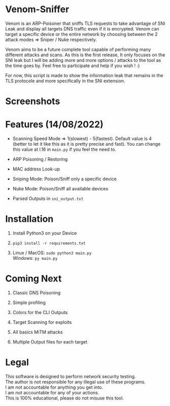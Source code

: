 # Venom-Sniffer
Venom is an ARP-Poisoner that sniffs TLS requests to take advantage of SNI Leak and display all targets DNS traffic even if it is encrypted. Venom can target a specific device or the entire network by choosing between the 2 attack modes => Sniper / Nuke respectively. <br/>

Venom aims to be a future complete tool capable of performing many different attacks and scans. As this is the first release, It only focuses on the SNI leak but I will be adding more and more options / attacks to the tool as the time goes by. Feel free to participate and help if you wish ! :)

For now, this script is made to show the information leak that remains in the TLS protocole and more specifically in the SNI extension.

# Screenshots


# Features (14/08/2022)

- Scanning Speed Mode => 1(slowest) - 5(fastest). Default value is 4 (better to let it like this as it is pretty precise and fast). You can change this value at l.16 in ```main.py``` if you feel the need to.

- ARP Poisoning / Restoring

- MAC address Look-up

- Sniping Mode: Poison/Sniff only a specific device

- Nuke Mode: Poison/Sniff all available devices

- Parsed Outputs in ```sni_output.txt```

# Installation

1. Install Python3 on your Device

2. ```pip3 install -r requirements.txt```

3. Linux / MacOS: ```sudo python3 main.py```<br/>
   Windows: ```py main.py```

# Coming Next

1. Classic DNS Poisoning 

2. Simple profiling

3. Colors for the CLI Outputs

4. Target Scanning for exploits

5. All basics MiTM attacks

6. Multiple Output files for each target

# Legal
 This software is designed to perform network security testing.<br/>
 The author is not responsible for any illegal use of these programs.<br/>
 I am not accountable for anything you get into.<br/>
 I am not accountable for any of your actions.<br/>
 This is 100% educational, please do not misuse this tool.

